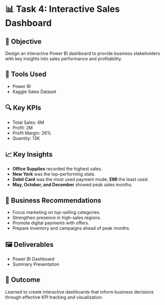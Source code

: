 # 📊 Task 4: Interactive Sales Dashboard

## 🎯 Objective
Design an interactive Power BI dashboard to provide business stakeholders with key insights into sales performance and profitability.

## 🧰 Tools Used
- Power BI  
- Kaggle Sales Dataset  

## 🔍 Key KPIs
- Total Sales: 6M  
- Profit: 2M  
- Profit Margin: 26%  
- Quantity: 13K  

## 📈 Key Insights
- **Office Supplies** recorded the highest sales.  
- **New York** was the top-performing state.  
- **Debit Card** was the most used payment mode; **EMI** the least used.  
- **May, October, and December** showed peak sales months.  

## 💼 Business Recommendations
- Focus marketing on top-selling categories.  
- Strengthen presence in high-sales regions.  
- Promote digital payments with offers.  
- Prepare inventory and campaigns ahead of peak months.  

## 🖼️ Deliverables
-  Power BI Dashboard  
-  Summary Presentation  

## 🧾 Outcome
Learned to create interactive dashboards that inform business decisions through effective KPI tracking and visualization.
